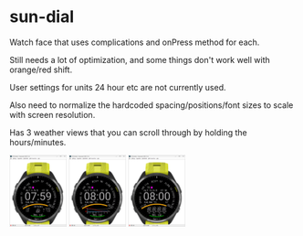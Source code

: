 # sun-dial

Watch face that uses complications and onPress method for each. 

Still needs a lot of optimization, and some things don't work well with orange/red shift. 

User settings for units 24 hour etc are not currently used.

Also need to normalize the hardcoded spacing/positions/font sizes to scale with screen resolution. 

Has 3 weather views that you can scroll through by holding the hours/minutes.

<img src="screenshot.png" width="100">
<img src="screenshot2.png" width="100">
<img src="screenshot3.png" width="100">
